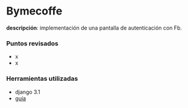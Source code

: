 # Bymecoffe

**descripción**: implementación de una pantalla de autenticación con Fb.

### Puntos revisados

- x
- x

### Herramientas utilizadas

- django 3.1
- [guía](https://www.digitalocean.com/community/tutorials/django-authentication-with-facebook-instagram-and-linkedin)